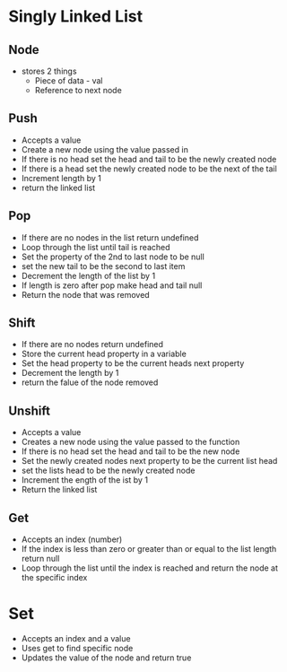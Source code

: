 # Singly Linked List

## Node

- stores 2 things
  - Piece of data - val
  - Reference to next node

## Push

- Accepts a value
- Create a new node using the value passed in
- If there is no head set the head and tail to be the newly created node
- If there is a head set the newly created node to be the next of the tail
- Increment length by 1
- return the linked list

## Pop

- If there are no nodes in the list return undefined
- Loop through the list until tail is reached
- Set the property of the 2nd to last node to be null
- set the new tail to be the second to last item
- Decrement the length of the list by 1
- If length is zero after pop make head and tail null
- Return the node that was removed

## Shift

- If there are no nodes return undefined
- Store the current head property in a variable
- Set the head property to be the current heads next property
- Decrement the length by 1
- return the falue of the node removed

## Unshift

- Accepts a value
- Creates a new node using the value passed to the function
- If there is no head set the head and tail to be the new node
- Set the newly created nodes next property to be the current list head
- set the lists head to be the newly created node
- Increment the ength of the ist by 1
- Return the linked list

## Get

- Accepts an index (number)
- If the index is less than zero or greater than or equal to the list length return null
- Loop through the list until the index is reached and return the node at the specific index

# Set

- Accepts an index and a value
- Uses get to find specific node
- Updates the value of the node and return true
